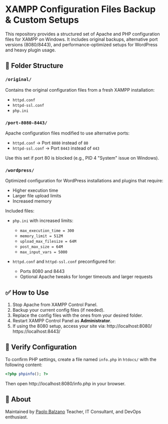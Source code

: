 # XAMPP Configuration Files Backup & Custom Setups

This repository provides a structured set of Apache and PHP configuration files for XAMPP on Windows. It includes original backups, alternative port versions (8080/8443), and performance-optimized setups for WordPress and heavy plugin usage.

## 📁 Folder Structure

### `/original/`
Contains the original configuration files from a fresh XAMPP installation:
- `httpd.conf`
- `httpd-ssl.conf`
- `php.ini`

### `/port-8080-8443/`
Apache configuration files modified to use alternative ports:
- `httpd.conf` → Port `8080` instead of `80`
- `httpd-ssl.conf` → Port `8443` instead of `443`

Use this set if port 80 is blocked (e.g., PID 4 "System" issue on Windows).

### `/wordpress/`
Optimized configuration for WordPress installations and plugins that require:
- Higher execution time
- Larger file upload limits
- Increased memory

Included files:
- `php.ini` with increased limits:
  - `max_execution_time = 300`
  - `memory_limit = 512M`
  - `upload_max_filesize = 64M`
  - `post_max_size = 64M`
  - `max_input_vars = 5000`

- `httpd.conf` and `httpd-ssl.conf` preconfigured for:
  - Ports 8080 and 8443
  - Optional Apache tweaks for longer timeouts and larger requests

## ✅ How to Use

1. Stop Apache from XAMPP Control Panel.
2. Backup your current config files (if needed).
3. Replace the config files with the ones from your desired folder.
4. Restart XAMPP Control Panel as **Administrator**.
5. If using the 8080 setup, access your site via:
http://localhost:8080/
https://localhost:8443/

## 🧪 Verify Configuration

To confirm PHP settings, create a file named `info.php` in `htdocs/` with the following content:

```php
<?php phpinfo(); ?>
```

Then open http://localhost:8080/info.php in your browser.

## 🙋 About

Maintained by [Paolo Balzano](https://balzanoconsulting.com)
Teacher, IT Consultant, and DevOps enthusiast.
